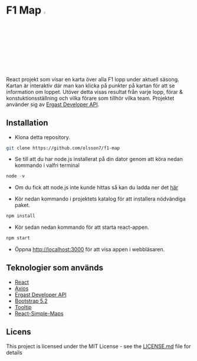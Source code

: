 
# F1 Map <img src="./assets/flag.png" width=4% height=4%>

React projekt som visar en karta över alla F1 lopp under aktuell säsong. Kartan är interaktiv där man kan klicka på punkter på kartan för att se information om loppet. Utöver detta visas resultat från varje lopp, förar & konstuktionsställning och vilka förare som tillhör vilka team. 
Projektet använder sig av [Ergast Developer API](http://ergast.com/mrd/). 

## Installation
* Klona detta repository.
```bash
git clone https://github.com/olsson7/f1-map
```

* Se till att du har node.js installerat på din dator genom att köra nedan kommando i valfri terminal
```javascript
node -v
```
* Om du fick att node.js inte kunde hittas så kan du ladda ner det [här](https://nodejs.org/en/download)


* Kör nedan kommando i projektets katalog för att installera nödvändiga paket.
```javascript
npm install
``` 

* Kör sedan nedan kommando för att starta react-appen.
```javascript
npm start
```

* Öppna [http://localhost:3000](http://localhost:3000) för att visa appen i webbläsaren.

## Teknologier som används
* [React](https://react.dev/)
* [Axios](https://github.com/axios/axios)
* [Ergast Developer API](http://ergast.com/mrd/)
* [Bootstrap 5.2](https://getbootstrap.com/docs/5.3/getting-started/introduction/)
* [Tooltip](https://mui.com/material-ui/api/tooltip/)
* [React-Simple-Maps](https://www.react-simple-maps.io/
)

## Licens
This project is licensed under the MIT License - see the [LICENSE.md](LICENSE.md) file for details

